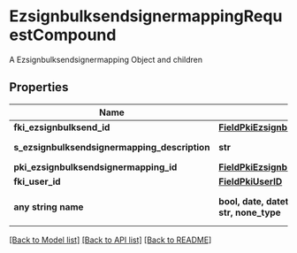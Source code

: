 # EzsignbulksendsignermappingRequestCompound

A Ezsignbulksendsignermapping Object and children

## Properties
Name | Type | Description | Notes
------------ | ------------- | ------------- | -------------
**fki_ezsignbulksend_id** | [**FieldPkiEzsignbulksendID**](FieldPkiEzsignbulksendID.md) |  | 
**s_ezsignbulksendsignermapping_description** | **str** | The description of the Ezsignbulksendsignermapping | 
**pki_ezsignbulksendsignermapping_id** | [**FieldPkiEzsignbulksendsignermappingID**](FieldPkiEzsignbulksendsignermappingID.md) |  | [optional] 
**fki_user_id** | [**FieldPkiUserID**](FieldPkiUserID.md) |  | [optional] 
**any string name** | **bool, date, datetime, dict, float, int, list, str, none_type** | any string name can be used but the value must be the correct type | [optional]

[[Back to Model list]](../README.md#documentation-for-models) [[Back to API list]](../README.md#documentation-for-api-endpoints) [[Back to README]](../README.md)


